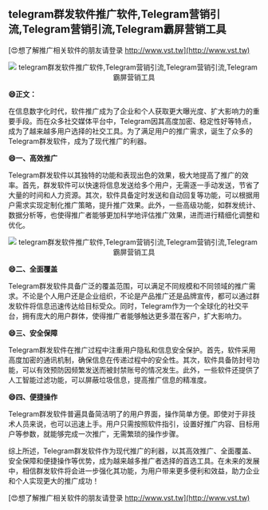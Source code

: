 ## **telegram群发软件推广软件,Telegram营销引流,Telegram营销引流,Telegram霸屏营销工具**

[😍想了解推广相关软件的朋友请登录 http://www.vst.tw](http://www.vst.tw)

 <center><img src="https://vst.tw/MP4/tuiguang/png/8.png" alt="telegram群发软件推广软件,Telegram营销引流,Telegram营销引流,Telegram霸屏营销工具"></center>

**😄正文：**

在信息数字化时代，软件推广成为了企业和个人获取更大曝光度、扩大影响力的重要手段。而在众多社交媒体平台中，Telegram因其高度加密、稳定性好等特点，成为了越来越多用户选择的社交工具。为了满足用户的推广需求，诞生了众多的Telegram群发软件，成为了现代推广的利器。

**😄一、高效推广**

Telegram群发软件以其独特的功能和表现出色的效果，极大地提高了推广的效率。首先，群发软件可以快速将信息发送给多个用户，无需逐一手动发送，节省了大量的时间和人力资源。其次，软件具备定时发送和自动回复等功能，可以根据用户需求实现定制化推广策略，提升推广效果。此外，一些高级功能，如群发统计、数据分析等，也使得推广者能够更加科学地评估推广效果，进而进行精细化调整和优化。

 <center><img src="https://vst.tw/MP4/tuiguang/png/7.png" alt="telegram群发软件推广软件,Telegram营销引流,Telegram营销引流,Telegram霸屏营销工具"></center>

**😄二、全面覆盖**

Telegram群发软件具备广泛的覆盖范围，可以满足不同规模和不同领域的推广需求。不论是个人用户还是企业组织，不论是产品推广还是品牌宣传，都可以通过群发软件将信息迅速传达给目标受众。同时，Telegram作为一个全球化的社交平台，拥有庞大的用户群体，使得推广者能够触达更多潜在客户，扩大影响力。

**😄三、安全保障**

Telegram群发软件在推广过程中注重用户隐私和信息安全保护。首先，软件采用高度加密的通讯机制，确保信息在传递过程中的安全性。其次，软件具备防封号功能，可以有效预防因频繁发送而被封禁账号的情况发生。此外，一些软件还提供了人工智能过滤功能，可以屏蔽垃圾信息，提高推广信息的精准度。

**😄四、便捷操作**

Telegram群发软件普遍具备简洁明了的用户界面，操作简单方便。即使对于非技术人员来说，也可以迅速上手。用户只需按照软件指引，设置好推广内容、目标用户等参数，就能够完成一次推广，无需繁琐的操作步骤。

综上所述，Telegram群发软件作为现代推广的利器，以其高效推广、全面覆盖、安全保障和便捷操作等优势，成为越来越多推广者选择的首选工具。在未来的发展中，相信群发软件将会进一步强化其功能，为用户带来更多便利和效益，助力企业和个人实现更大的推广成功！

[😍想了解推广相关软件的朋友请登录 http://www.vst.tw](http://www.vst.tw)



